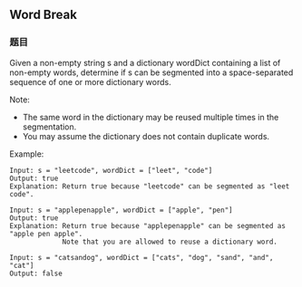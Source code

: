 ## Word Break

### 题目
Given a non-empty string s and a dictionary wordDict containing a list of non-empty words, 
determine if s can be segmented into a space-separated sequence of one or more dictionary words.

Note:
* The same word in the dictionary may be reused multiple times in the segmentation.
* You may assume the dictionary does not contain duplicate words.

Example:
```
Input: s = "leetcode", wordDict = ["leet", "code"]
Output: true
Explanation: Return true because "leetcode" can be segmented as "leet code".

Input: s = "applepenapple", wordDict = ["apple", "pen"]
Output: true
Explanation: Return true because "applepenapple" can be segmented as "apple pen apple".
             Note that you are allowed to reuse a dictionary word.

Input: s = "catsandog", wordDict = ["cats", "dog", "sand", "and", "cat"]
Output: false
```